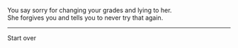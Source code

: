 You say sorry for changing your grades and lying to her.  
She forgives you and tells you to never try that again.

----
Start over
